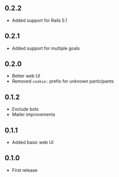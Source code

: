 ## 0.2.2

- Added support for Rails 5.1

## 0.2.1

- Added support for multiple goals

## 0.2.0

- Better web UI
- Removed `cookie:` prefix for unknown participants

## 0.1.2

- Exclude bots
- Mailer improvements

## 0.1.1

- Added basic web UI

## 0.1.0

- First release
